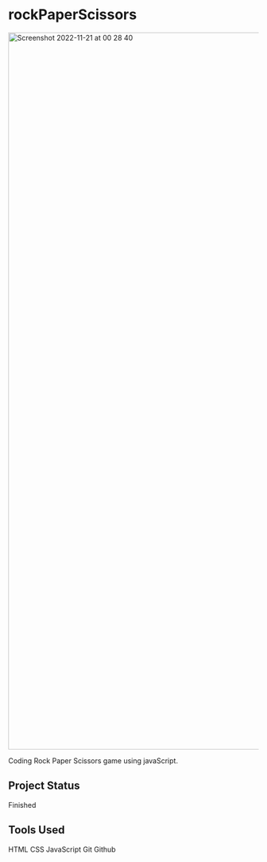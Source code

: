 # rockPaperScissors

<img width="1440" alt="Screenshot 2022-11-21 at 00 28 40" src="https://user-images.githubusercontent.com/100042123/202935517-9178c890-4eed-4c1e-aec7-3760b9833d03.png">


Coding Rock Paper Scissors game using javaScript.

## Project Status

Finished

## Tools Used 

HTML
CSS
JavaScript
Git
Github

